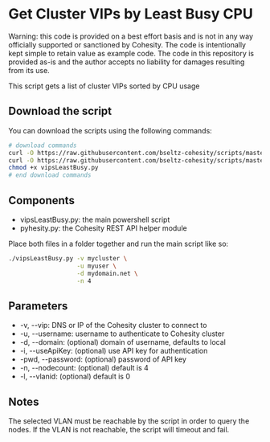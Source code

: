 # Get Cluster VIPs by Least Busy CPU

Warning: this code is provided on a best effort basis and is not in any way officially supported or sanctioned by Cohesity. The code is intentionally kept simple to retain value as example code. The code in this repository is provided as-is and the author accepts no liability for damages resulting from its use.

This script gets a list of cluster VIPs sorted by CPU usage

## Download the script

You can download the scripts using the following commands:

```bash
# download commands
curl -O https://raw.githubusercontent.com/bseltz-cohesity/scripts/master/python/vipsLeastBusy/vipsLeastBusy.py
curl -O https://raw.githubusercontent.com/bseltz-cohesity/scripts/master/python/pyhesity.py
chmod +x vipsLeastBusy.py
# end download commands
```

## Components

* vipsLeastBusy.py: the main powershell script
* pyhesity.py: the Cohesity REST API helper module

Place both files in a folder together and run the main script like so:

```bash
./vipsLeastBusy.py -v mycluster \
                   -u myuser \
                   -d mydomain.net \
                   -n 4
```

## Parameters

* -v, --vip: DNS or IP of the Cohesity cluster to connect to
* -u, --username: username to authenticate to Cohesity cluster
* -d, --domain: (optional) domain of username, defaults to local
* -i, --useApiKey: (optional) use API key for authentication
* -pwd, --password: (optional) password of API key
* -n, --nodecount: (optional) default is 4
* -l, --vlanid: (optional) default is 0

## Notes

The selected VLAN must be reachable by the script in order to query the nodes. If the VLAN is not reachable, the script will timeout and fail.
